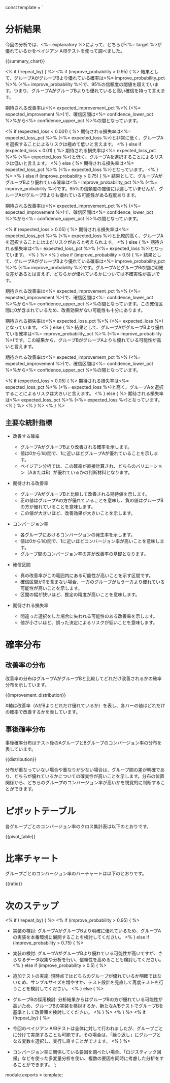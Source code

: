 const template = `
# 分析結果

今回の分析では、<%= explanatory %>によって、どちらが<%= target %>が優れているかをベイジアン A/Bテストを使って調べました。

{{summary_chart}}

<% if (!repeat_by) { %>
<% if (improve_probability > 0.95) { %>
結果として、グループAがグループBより優れている確率は<%= improve_probability_pct %>% (<%= improve_probability %>)で、95%の信頼度の閾値を超えています。つまり、グループAがグループBよりも優れていると高い確信を持って言えます。
  
期待される改善率は<%= expected_improvement_pct %>% (<%= expected_improvement %>)で、確信区間は<%= confidence_lower_pct %>%から<%= confidence_upper_pct %>%の間となっています。
  
<% if (expected_loss < 0.001) { %>
期待される損失率は<%= expected_loss_pct %>% (<%= expected_loss %>)と非常に低く、グループAを選択することによるリスクは極めて低いと言えます。
<% } else if (expected_loss < 0.01) { %>
期待される損失率は<%= expected_loss_pct %>% (<%= expected_loss %>)と低く、グループAを選択することによるリスクは低いと言えます。
<% } else { %>
期待される損失率は<%= expected_loss_pct %>% (<%= expected_loss %>)となっています。
<% } %>
<% } else if (improve_probability > 0.75) { %>
結果として、グループAがグループBより優れている確率は<%= improve_probability_pct %>% (<%= improve_probability %>)です。95%の信頼度の閾値には達していませんが、グループAがグループBよりも優れている可能性がある程度あります。
  
期待される改善率は<%= expected_improvement_pct %>% (<%= expected_improvement %>)で、確信区間は<%= confidence_lower_pct %>%から<%= confidence_upper_pct %>%の間となっています。
  
<% if (expected_loss > 0.05) { %>
期待される損失率は<%= expected_loss_pct %>% (<%= expected_loss %>)と比較的高く、グループAを選択することにはまだリスクがあると考えられます。
<% } else { %>
期待される損失率は<%= expected_loss_pct %>% (<%= expected_loss %>)となっています。
<% } %>
<% } else if (improve_probability > 0.5) { %>
結果として、グループAがグループBより優れている確率は<%= improve_probability_pct %>% (<%= improve_probability %>)です。グループAとグループBの間に明確な差があるとは言えず、どちらかが優れているかについては不確実性が高いです。
  
期待される改善率は<%= expected_improvement_pct %>% (<%= expected_improvement %>)で、確信区間は<%= confidence_lower_pct %>%から<%= confidence_upper_pct %>%の間となっています。この確信区間に0が含まれているため、改善効果がない可能性も十分にあります。
  
期待される損失率は<%= expected_loss_pct %>% (<%= expected_loss %>)となっています。
<% } else { %>
結果として、グループAがグループBより優れている確率は<%=  improve_probability_pct %>% (<%= improve_probability %>)です。この結果から、グループBがグループAよりも優れている可能性が高いと言えます。
  
期待される改善率は<%= expected_improvement_pct %>% (<%= expected_improvement %>)で、確信区間は<%= confidence_lower_pct %>%から<%= confidence_upper_pct %>%の間となっています。
  
<% if (expected_loss > 0.05) { %>
期待される損失率は<%= expected_loss_pct %>% (<%= expected_loss %>)と高く、グループAを選択することによるリスクは大きいと言えます。
<% } else { %>
期待される損失率は<%= expected_loss_pct %>% (<%= expected_loss %>)となっています。
<% } %>
<% } %>
<% } %>

## 主要な統計指標

* 改善する確率
  * グループAがグループBより改善される確率を示します。
  * 値は0から1の間で、1に近いほどグループAが優れていることを示します。
  * ベイジアン分析では、この確率が直接計算され、どちらのバリエーション（AまたはB）が優れているかの判断材料となります。

* 期待される改善率
  * グループAがグループBと比較して改善される期待値を示します。
  * 正の値はグループAの方が優れていることを意味し、負の値はグループBの方が優れていることを意味します。
  * この値が大きいほど、改善効果が大きいことを示します。

* コンバージョン率
  * 各グループにおけるコンバージョンの発生率を示します。
  * 値は0から1の間で、1に近いほどコンバージョン率が高いことを意味します。
  * グループ間のコンバージョン率の差が改善率の基礎となります。

* 確信区間
  * 真の改善率がこの範囲内にある可能性が高いことを示す区間です。
  * 確信区間が0を含まない場合、一方のグループがもう一方より優れている可能性が高いことを示します。
  * 区間の幅が狭いほど、推定の精度が高いことを意味します。

* 期待される損失率
  * 間違った選択をした場合に失われる可能性のある改善率を示します。
  * 値が小さいほど、誤った決定によるリスクが低いことを意味します。

# 確率分布

## 改善率の分布

改善率の分布はグループAがグループBと比較してどれだけ改善されるかの確率分布を示しています。

{{improvement_distribution}}

X軸は改善率（AがBよりどれだけ優れているか）を表し、各バーの値はどれだけの確率で改善するかを表しています。

## 事後確率分布

事後確率分布はテスト後のAグループとBグループのコンバージョン率の分布を表しています。

{{distribution}}

分布が重なっていない場合や重なりが少ない場合は、グループ間の差が明確であり、どちらが優れているかについての確実性が高いことを示します。分布の位置関係から、どちらのグループのコンバージョン率が高いかを視覚的に判断することができます。

# ピボットテーブル

各グループごとのコンバージョン率のクロス集計表は以下のとおりです。

{{pivot_table}}

# 比率チャート

グループごとのコンバージョン率のバーチャートは以下のとおりです。

{{ratio}}

# 次のステップ

<% if (!repeat_by) { %>
<% if (improve_probability > 0.95) { %>
* 実装の検討: グループAがグループBより明確に優れているため、グループAの実装を本番環境に展開することを検討してください。
<% } else if (improve_probability > 0.75) { %>
* 実装の検討: グループAがグループBより優れている可能性が高いですが、さらなるデータ収集や分析を行い、信頼性を高めることも検討してください。
<% } else if (improve_probability > 0.5) { %>
* 追加テストの実施: 現時点ではどちらのグループが優れているか明確ではないため、サンプルサイズを増やすか、テスト設計を見直して再度テストを行うことを検討してください。
<% } else { %>
* グループBの採用検討: 分析結果からはグループBの方が優れている可能性が高いため、グループBの実装を検討するか、新たなA/BテストでグループBを基準として改善策を検討してください。
<% } %>
<% } %>
<% if (!repeat_by) { %>
* 今回のベイジアン A/Bテストは全体に対して行われましたが、グループごとに分けて実施することも可能です。その場合は、「繰り返し」にグループとなる変数を選択し、実行し直すことができます。
<% } %>

* コンバージョン率に関係している要因を調べたい場合、「ロジスティック回帰」などを使った多変量分析を使い、複数の要因を同時に考慮した分析をすることができます。
`;

module.exports = template;